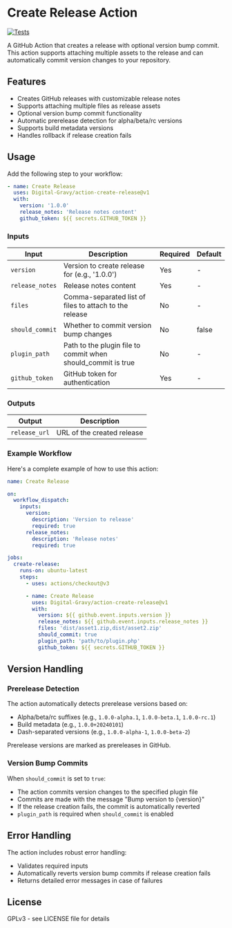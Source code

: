 # Create Release Action

[![Tests](https://github.com/Digital-Gravy/action-create-release/actions/workflows/test.yml/badge.svg)](https://github.com/Digital-Gravy/action-create-release/actions/workflows/test.yml)

A GitHub Action that creates a release with optional version bump commit. This action supports attaching multiple assets to the release and can automatically commit version changes to your repository.

## Features

- Creates GitHub releases with customizable release notes
- Supports attaching multiple files as release assets
- Optional version bump commit functionality
- Automatic prerelease detection for alpha/beta/rc versions
- Supports build metadata versions
- Handles rollback if release creation fails

## Usage

Add the following step to your workflow:

```yaml
- name: Create Release
  uses: Digital-Gravy/action-create-release@v1
  with:
    version: '1.0.0'
    release_notes: 'Release notes content'
    github_token: ${{ secrets.GITHUB_TOKEN }}
```

### Inputs

| Input           | Description                                                  | Required | Default |
| --------------- | ------------------------------------------------------------ | -------- | ------- |
| `version`       | Version to create release for (e.g., '1.0.0')                | Yes      | -       |
| `release_notes` | Release notes content                                        | Yes      | -       |
| `files`         | Comma-separated list of files to attach to the release       | No       | -       |
| `should_commit` | Whether to commit version bump changes                       | No       | false   |
| `plugin_path`   | Path to the plugin file to commit when should_commit is true | No       | -       |
| `github_token`  | GitHub token for authentication                              | Yes      | -       |

### Outputs

| Output        | Description                |
| ------------- | -------------------------- |
| `release_url` | URL of the created release |

### Example Workflow

Here's a complete example of how to use this action:

```yaml
name: Create Release

on:
  workflow_dispatch:
    inputs:
      version:
        description: 'Version to release'
        required: true
      release_notes:
        description: 'Release notes'
        required: true

jobs:
  create-release:
    runs-on: ubuntu-latest
    steps:
      - uses: actions/checkout@v3

      - name: Create Release
        uses: Digital-Gravy/action-create-release@v1
        with:
          version: ${{ github.event.inputs.version }}
          release_notes: ${{ github.event.inputs.release_notes }}
          files: 'dist/asset1.zip,dist/asset2.zip'
          should_commit: true
          plugin_path: 'path/to/plugin.php'
          github_token: ${{ secrets.GITHUB_TOKEN }}
```

## Version Handling

### Prerelease Detection

The action automatically detects prerelease versions based on:

- Alpha/beta/rc suffixes (e.g., `1.0.0-alpha.1`, `1.0.0-beta.1`, `1.0.0-rc.1`)
- Build metadata (e.g., `1.0.0+20240101`)
- Dash-separated versions (e.g., `1.0.0-alpha-1`, `1.0.0-beta-2`)

Prerelease versions are marked as prereleases in GitHub.

### Version Bump Commits

When `should_commit` is set to `true`:

- The action commits version changes to the specified plugin file
- Commits are made with the message "Bump version to {version}"
- If the release creation fails, the commit is automatically reverted
- `plugin_path` is required when `should_commit` is enabled

## Error Handling

The action includes robust error handling:

- Validates required inputs
- Automatically reverts version bump commits if release creation fails
- Returns detailed error messages in case of failures

## License

GPLv3 - see LICENSE file for details
